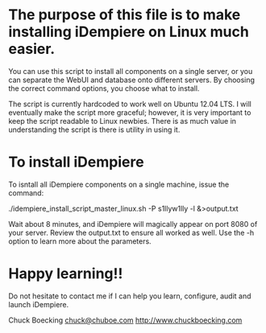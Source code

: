 # The purpose of this file is to make installing iDempiere on Linux much easier.
You can use this script to install all components on a single server, 
or you can separate the WebUI and database onto different servers. 
By choosing the correct command options, you choose what to install.

The script is currently hardcoded to work well on Ubuntu 12.04 LTS. 
I will eventually make the script more graceful; 
however, it is very important to keep the script readable to Linux newbies. 
There is as much value in understanding the script is there is utility in using it.

# To install iDempiere 
To isntall all iDempiere components on a single machine, issue the command:

./idempiere_install_script_master_linux.sh -P s1llyw1lly -l  &>output.txt

Wait about 8 minutes, and iDempiere will magically appear on port 8080 of your server. 
Review the output.txt to ensure all worked as well.
Use the -h option to learn more about the parameters.

# Happy learning!! 
Do not hesitate to contact me if I can help you learn, configure, audit and launch iDempiere.

Chuck Boecking
chuck@chuboe.com
http://www.chuckboecking.com
